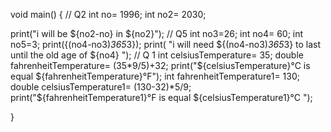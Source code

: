 void main() {
// Q2
  int no= 1996;
  int no2= 2030;
  
  print("i will be ${no2-no} in ${no2}");
  // Q5
  int no3=26;
  int no4= 60;
  int no5=3;
  print({(no4-no3)*365*3});
  print( "i will need  ${(no4-no3)*365*3} to last until the old age of ${no4} ");
// Q 1
  int celsiusTemperature= 35;
  double fahrenheitTemperature=  (35*9/5)+32;
  print("${celsiusTemperature}°C is equal ${fahrenheitTemperature}°F");
  int fahrenheitTemperature1= 130;
  double celsiusTemperature1=  (130-32)*5/9;
  print("${fahrenheitTemperature1}°F is equal ${celsiusTemperature1}°C ");
  




}



